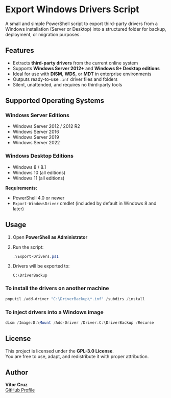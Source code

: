 # Export Windows Drivers Script

A small and simple PowerShell script to export third-party drivers from a Windows installation (Server or Desktop) into a structured folder for backup, deployment, or migration purposes.

## Features

- Extracts **third-party drivers** from the current online system
- Supports **Windows Server 2012+** and **Windows 8+ Desktop editions**
- Ideal for use with **DISM**, **WDS**, or **MDT** in enterprise environments
- Outputs ready-to-use `.inf` driver files and folders
- Silent, unattended, and requires no third-party tools

## Supported Operating Systems

### Windows Server Editions

- Windows Server 2012 / 2012 R2
- Windows Server 2016
- Windows Server 2019
- Windows Server 2022

### Windows Desktop Editions

- Windows 8 / 8.1
- Windows 10 (all editions)
- Windows 11 (all editions)

**Requirements:**

- PowerShell 4.0 or newer
- `Export-WindowsDriver` cmdlet (included by default in Windows 8 and later)

## Usage

1. Open **PowerShell as Administrator**
2. Run the script:

   ```powershell
   .\Export-Drivers.ps1
   ```

3. Drivers will be exported to:

   ```text
   C:\DriverBackup
   ```

### To install the drivers on another machine

```powershell
pnputil /add-driver "C:\DriverBackup\*.inf" /subdirs /install
```

### To inject drivers into a Windows image

```powershell
dism /Image:D:\Mount /Add-Driver /Driver:C:\DriverBackup /Recurse
```

## License

This project is licensed under the **GPL-3.0 License**.  
You are free to use, adapt, and redistribute it with proper attribution.

## Author

**Vitor Cruz**  
[GitHub Profile](https://github.com/vitorcruzfaculdade)
